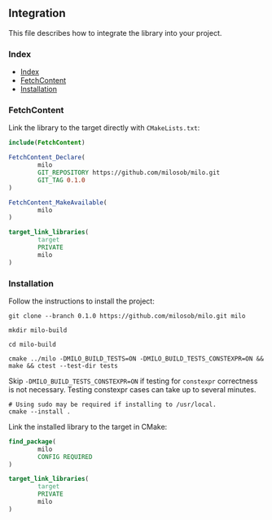 ## Integration

This file describes how to integrate the library into your project.

### Index

- [Index](#index)
- [FetchContent](#fetchcontent)
- [Installation](#installation)

### FetchContent

Link the library to the target directly with `CMakeLists.txt`:

```cmake
include(FetchContent)

FetchContent_Declare(
        milo
        GIT_REPOSITORY https://github.com/milosob/milo.git
        GIT_TAG 0.1.0
)

FetchContent_MakeAvailable(
        milo
)

target_link_libraries(
        target
        PRIVATE
        milo
)
```

### Installation

Follow the instructions to install the project:

```shell
git clone --branch 0.1.0 https://github.com/milosob/milo.git milo
```

```shell
mkdir milo-build
```

```shell
cd milo-build
```

```shell
cmake ../milo -DMILO_BUILD_TESTS=ON -DMILO_BUILD_TESTS_CONSTEXPR=ON && make && ctest --test-dir tests
```

Skip `-DMILO_BUILD_TESTS_CONSTEXPR=ON` if testing for `constexpr` correctness is not necessary.
Testing constexpr cases can take up to several minutes.

```shell
# Using sudo may be required if installing to /usr/local.
cmake --install .
```

Link the installed library to the target in CMake:

```cmake
find_package(
        milo
        CONFIG REQUIRED
)

target_link_libraries(
        target
        PRIVATE
        milo
)
```

